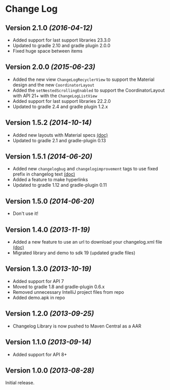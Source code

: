 Change Log
===============================================================================

Version 2.1.0 *(2016-04-12)*
----------------------------
 * Added support for last support libraries 23.3.0
 * Updated to gradle 2.10 and gradle plugin 2.0.0
 * Fixed huge space between items

Version 2.0.0 *(2015-06-23)*
----------------------------
 * Added the new view `ChangeLogRecyclerView` to support the Material design and the new `CoordinatorLayout`
 * Added the `setNestedScrollingEnabled` to support the CoordinatorLayout with API 21+ with the `ChangeLogListView`
 * Added support for last support libraries 22.2.0
 * Updated to gradle 2.4 and gradle plugin 1.2.x

Version 1.5.2 *(2014-10-14)*
----------------------------
 * Added new layouts with Material specs [(doc)](/doc/CUSTOMIZATION.md#layouts-with-material-specs)
 * Updated to gradle 2.1 and gradle-plugin 0.13

Version 1.5.1 *(2014-06-20)*
----------------------------
 * Added new `changelogbug` and `changelogimprovement` tags to use fixed prefix in changelog text [(doc)](/doc/CUSTOMIZATION.md#bug-and-improvement-tags)
 * Added a feature to make hyperlinks
 * Updated to gradle 1.12 and gradle-plugin 0.11


Version 1.5.0 *(2014-06-20)*
----------------------------
 * Don't use it!


Version 1.4.0 *(2013-11-19)*
----------------------------
 * Added a new feature to use an url to download your changelog.xml file [(doc)](/doc/CUSTOMIZATION.md#use-an-url-to-download-the-changelog.xml-file)
 * Migrated library and demo to sdk 19 (updated gradle files)


Version 1.3.0 *(2013-10-19)*
----------------------------

 * Added support for API 7
 * Moved to gradle 1.8 and gradle-plugin 0.6.x
 * Removed unnecessary IntelliJ project files from repo
 * Added demo.apk in repo


Version 1.2.0 *(2013-09-25)*
----------------------------

 * Changelog Library is now pushed to Maven Central as a AAR


Version 1.1.0 *(2013-09-14)*
----------------------------

 * Added support for API 8+


Version 1.0.0 *(2013-08-28)*
----------------------------
Initial release.